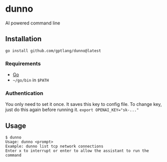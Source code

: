 # dunno
AI powered command line

## Installation
`go install github.com/gptlang/dunno@latest`

### Requirements
- [Go](https://go.dev/)
- `~/go/bin` in `$PATH`

### Authentication
You only need to set it once. It saves this key to config file. To change key, just do this again before running it.
`export OPENAI_KEY="sk-..."`

## Usage
```
$ dunno
Usage: dunno <prompt>
Example: dunno list tcp network connections
Enter x to interrupt or enter to allow the assistant to run the command
```
